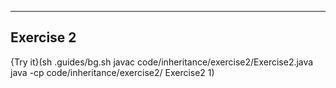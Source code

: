 ----------

## Exercise 2

{Try it}(sh .guides/bg.sh javac code/inheritance/exercise2/Exercise2.java java -cp code/inheritance/exercise2/ Exercise2 1)